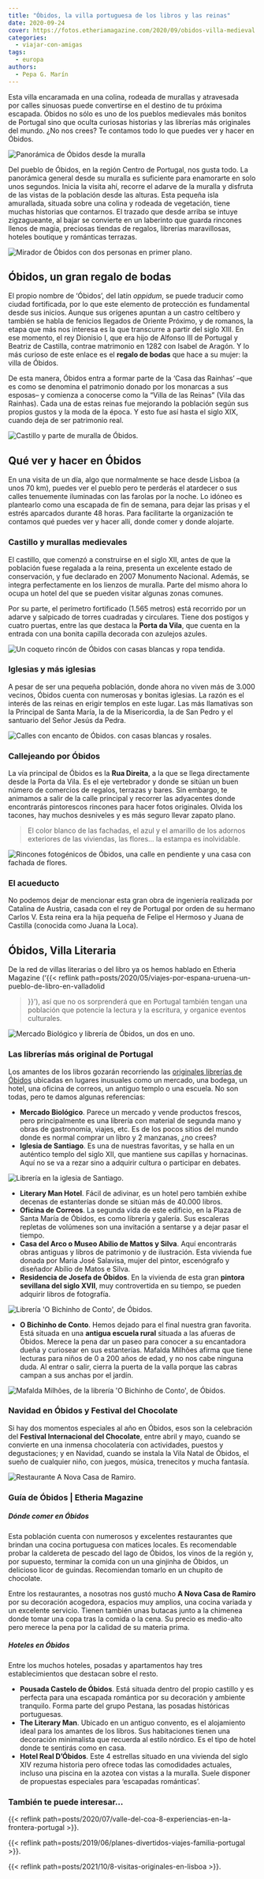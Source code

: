 ```yaml
---
title: "Óbidos, la villa portuguesa de los libros y las reinas"
date: 2020-09-24
cover: https://fotos.etheriamagazine.com/2020/09/obidos-villa-medieval.jpg
categories: 
  - viajar-con-amigas
tags: 
  - europa
authors: 
  - Pepa G. Marín
---
```


Esta villa encaramada en una colina, rodeada de murallas y atravesada por calles sinuosas puede convertirse en el destino de tu próxima escapada. Óbidos no sólo es uno de los pueblos medievales más bonitos de Portugal sino que oculta curiosas historias y las librerías más originales del mundo. ¿No nos crees? Te contamos todo lo que puedes ver y hacer en Óbidos.

![Panorámica de Óbidos desde la muralla](https://fotos.etheriamagazine.com/2020/09/obidos-villa-medieval.jpg "Panorámica de Óbidos desde la muralla. © Etheria Magazine")

Del pueblo de Óbidos, en la región Centro de Portugal, nos gusta todo. La panorámica 
general desde su muralla es suficiente para enamorarte en solo unos segundos. Inicia la 
visita ahí, recorre el adarve de la muralla y disfruta de las vistas de la población 
desde las alturas. Esta pequeña isla amurallada, situada sobre una colina y rodeada de 
vegetación, tiene muchas historias que contarnos. El trazado que desde arriba se intuye 
zigzagueante, al bajar se convierte en un laberinto que guarda rincones llenos de magia, 
preciosas tiendas de regalos, librerías maravillosas, hoteles boutique y románticas 
terrazas. 

![Mirador de Óbidos con dos personas en primer plano.](https://fotos.etheriamagazine.com/2020/09/mirador-obidos.jpg "Mirador de Óbidos. © Pepa García/ Etheria Mag.")

## Óbidos, un gran regalo de bodas

El propio nombre de ‘Óbidos’, del latín _oppidum_, se puede traducir como ciudad 
fortificada, por lo que este elemento de protección es fundamental desde sus inicios. 
Aunque sus orígenes apuntan a un castro celtíbero y también se habla de fenicios 
llegados de Oriente Próximo, y de romanos, la etapa que más nos interesa es la que 
transcurre a partir del siglo XIII. En ese momento, el rey Dionisio I, que era hijo de 
Alfonso III de Portugal y Beatriz de Castilla, contrae matrimonio en 1282 con Isabel de 
Aragón. Y lo más curioso de este enlace es el **regalo de bodas** que hace a su mujer: 
la villa de Óbidos. 

De esta manera, Óbidos entra a formar parte de la ‘Casa das Rainhas’ –que es como se 
denomina el patrimonio donado por los monarcas a sus esposas– y comienza a conocerse 
como la “Villa de las Reinas” (Vila das Rainhas). Cada una de estas reinas fue mejorando 
la población según sus propios gustos y la moda de la época. Y esto fue así hasta el 
siglo XIX, cuando deja de ser patrimonio real. 

![Castillo y parte de muralla de Óbidos.](https://fotos.etheriamagazine.com/2020/09/castillo-obidos.jpg "Castillo y parte de muralla de Óbidos. © Pepa García/ Etheria Mag.")

## Qué ver y hacer en Óbidos

En una visita de un día, algo que normalmente se hace desde Lisboa (a unos 70 km), 
puedes ver el pueblo pero te perderás el atardecer o sus calles tenuemente iluminadas 
con las farolas por la noche. Lo idóneo es plantearlo como una escapada de fin de 
semana, para dejar las prisas y el estrés aparcados durante 48 horas. Para facilitarte 
la organización te contamos qué puedes ver y hacer allí, donde comer y donde alojarte. 

### Castillo y murallas medievales

El castillo, que comenzó a construirse en el siglo XII, antes de que la población fuese 
regalada a la reina, presenta un excelente estado de conservación, y fue declarado en 
2007 Monumento Nacional. Además, se integra perfectamente en los lienzos de muralla. 
Parte del mismo ahora lo ocupa un hotel del que se pueden visitar algunas zonas comunes. 

Por su parte, el perímetro fortificado (1.565 metros) está recorrido por un adarve y 
salpicado de torres cuadradas y circulares. Tiene dos postigos y cuatro puertas, entre 
las que destaca la **Porta da Vila**, que cuenta en la entrada con una bonita capilla 
decorada con azulejos azules. 

![Un coqueto rincón de Óbidos con casas blancas y ropa tendida.](https://fotos.etheriamagazine.com/2020/09/obidos-rincones-fotos.jpg "Un coqueto rincón de Óbidos. © Pepa García/ Etheria Mag.")

### Iglesias y más iglesias

A pesar de ser una pequeña población, donde ahora no viven más de 3.000 vecinos, Óbidos 
cuenta con numerosas y bonitas iglesias. La razón es el interés de las reinas en erigir 
templos en este lugar. Las más llamativas son la Principal de Santa María, la de la 
Misericordia, la de San Pedro y el santuario del Señor Jesús da Pedra. 

![Calles con encanto de Óbidos. con casas blancas y rosales.](https://fotos.etheriamagazine.com/2020/09/obido-calle-encanto.jpg "Calles con encanto de Óbidos. © Pepa García/ Etheria Mag.")

### Callejeando por Óbidos

La vía principal de Óbidos es la **Rua Direita**, a la que se llega directamente desde 
la Porta da Vila. Es el eje vertebrador y donde se sitúan un buen número de comercios de 
regalos, terrazas y bares. Sin embargo, te animamos a salir de la calle principal y 
recorrer las adyacentes donde encontrarás pintorescos rincones para hacer fotos 
originales. Olvida los tacones, hay muchos desniveles y es más seguro llevar zapato 
plano. 

> El color blanco de las fachadas, el azul y el amarillo de los adornos exteriores de las 
> viviendas, las flores... la estampa es inolvidable. 

![Rincones fotogénicos de Óbidos, una calle en pendiente y una casa con fachada de flores.](https://fotos.etheriamagazine.com/2020/09/obidos-ruta-medieval.jpg "Rincones fotogénicos de Óbidos. © Pepa García/ Etheria Mag.")

### El acueducto

No podemos dejar de mencionar esta gran obra de ingeniería realizada por Catalina de 
Austria, casada con el rey de Portugal por orden de su hermano Carlos V. Esta reina era 
la hija pequeña de Felipe el Hermoso y Juana de Castilla (conocida como Juana la Loca). 

## Óbidos, Villa Literaria

De la red de villas literarias o del libro ya os hemos hablado en Etheria Magazine (‘{{< 
reflink path=posts/2020/05/viajes-por-espana-uruena-un-pueblo-de-libro-en-valladolid 
>}}’), así que no os sorprenderá que en Portugal también tengan una población que 
potencie la lectura y la escritura, y organice eventos culturales. 

![Mercado Biológico y librería de Óbidos, un dos en uno.](https://fotos.etheriamagazine.com/2020/09/libreria-mercado-obidos.jpg "Mercado Biológico y librería de Óbidos. © Pepa García/ Etheria Mag.")

### Las librerías más original de Portugal

Los amantes de los libros gozarán recorriendo las [originales librerías de 
Óbidos](https://obidosvilaliteraria.com) ubicadas en lugares inusuales como un mercado, 
una bodega, un hotel, una oficina de correos, un antiguo templo o una escuela. No son 
todas, pero te damos algunas referencias: 

- **Mercado Biológico**. Parece un mercado y vende productos frescos, pero principalmente es una librería con material de segunda mano y obras de gastronomía, viajes, etc. Es de los pocos sitios del mundo donde es normal comprar un libro y 2 manzanas, ¿no crees?
- **Iglesia de Santiago**. Es una de nuestras favoritas, y se halla en un auténtico templo del siglo XII, que mantiene sus capillas y hornacinas. Aquí no se va a rezar sino a adquirir cultura o participar en debates.

![Librería en la iglesia de Santiago.](https://fotos.etheriamagazine.com/2020/09/libreria-iglesia-santiago.jpg "Librería en la iglesia de Santiago. © Pepa García/ Etheria Mag.")

- **Literary Man Hotel**. Fácil de adivinar, es un hotel pero también exhibe decenas de estanterías donde se sitúan más de 40.000 libros.
- **Oficina de Correos**. La segunda vida de este edificio, en la Plaza de Santa María de Óbidos, es como librería y galería. Sus escaleras repletas de volúmenes son una invitación a sentarse y a dejar pasar el tiempo.
- **Casa del Arco o Museo Abilio de Mattos y Silva**. Aquí encontrarás obras antiguas y libros de patrimonio y de ilustración. Esta vivienda fue donada por Maria José Salavisa, mujer del pintor, escenógrafo y diseñador Abílio de Matos e Silva.
- **Residencia de Josefa de Óbidos**. En la vivienda de esta gran **pintora sevillana del siglo XVII**, muy controvertida en su tiempo, se pueden adquirir libros de fotografía.

![Librería 'O Bichinho de Conto', de Óbidos.](https://fotos.etheriamagazine.com/2020/09/libreria-escuela-rural-obidos1.jpg "Librería 'O Bichinho de Conto', de Óbidos. © Pepa García/ Etheria Mag.")

- **O Bichinho de Conto**. Hemos dejado para el final nuestra gran favorita. Está situada en una **antigua escuela rural** situada a las afueras de Óbidos. Merece la pena dar un paseo para conocer a su encantadora dueña y curiosear en sus estanterías. Mafalda Milhões afirma que tiene lecturas para niños de 0 a 200 años de edad, y no nos cabe ninguna duda. Al entrar o salir, cierra la puerta de la valla porque las cabras campan a sus anchas por el jardín.

![Mafalda Milhões, de la librería 'O Bichinho de Conto', de Óbidos.](https://fotos.etheriamagazine.com/2020/09/libreria-mafalda-o-bichinho-obidos.jpg "Mafalda Milhões, de la librería 'O Bichinho de Conto', de Óbidos. © Pepa García/ Etheria Mag.")

### Navidad en Óbidos y Festival del Chocolate

Si hay dos momentos especiales al año en Óbidos, esos son la celebración del **Festival 
Internacional del Chocolate**, entre abril y mayo, cuando se convierte en una inmensa 
chocolatería con actividades, puestos y degustaciones; y en Navidad, cuando se instala 
la Vila Natal de Óbidos, el sueño de cualquier niño, con juegos, música, trenecitos y 
mucha fantasía. 

![Restaurante A Nova Casa de Ramiro.](https://fotos.etheriamagazine.com/2020/09/restaurante-ramiro-obidos.jpg "Restaurante A Nova Casa de Ramiro. © Pepa García/ Etheria Mag.")

### Guía de Óbidos | Etheria Magazine

##### Dónde comer en Óbidos

Esta población cuenta con numerosos y excelentes restaurantes que brindan una cocina 
portuguesa con matices locales. Es recomendable probar la caldereta de pescado del lago 
de Óbidos, los vinos de la región y, por supuesto, terminar la comida con un una 
ginjinha de Óbidos, un delicioso licor de guindas. Recomiendan tomarlo en un chupito de 
chocolate. 

Entre los restaurantes, a nosotras nos gustó mucho **A Nova Casa de Ramiro** por su 
decoración acogedora, espacios muy amplios, una cocina variada y un excelente servicio. 
Tienen también unas butacas junto a la chimenea donde tomar una copa tras la comida o la 
cena. Su precio es medio-alto pero merece la pena por la calidad de su materia prima. 

##### Hoteles en Óbidos

Entre los muchos hoteles, posadas y apartamentos hay tres establecimientos que destacan 
sobre el resto. 

- **Pousada Castelo de Óbidos**. Está situada dentro del propio castillo y es perfecta para una escapada romántica por su decoración y ambiente tranquilo. Forma parte del grupo Pestana, las posadas históricas portuguesas.
- **The Literary Man**. Ubicado en un antiguo convento, es el alojamiento ideal para los amantes de los libros. Sus habitaciones tienen una decoración minimalista que recuerda al estilo nórdico. Es el tipo de hotel donde te sentirás como en casa.
- **Hotel Real D’Óbidos**. Este 4 estrellas situado en una vivienda del siglo XIV rezuma historia pero ofrece todas las comodidades actuales, incluso una piscina en la azotea con vistas a la muralla. Suele disponer de propuestas especiales para ‘escapadas románticas’.

### También te puede interesar...

{{< reflink path=posts/2020/07/valle-del-coa-8-experiencias-en-la-frontera-portugal >}}. 

{{< reflink path=posts/2019/06/planes-divertidos-viajes-familia-portugal >}}. 

{{< reflink path=posts/2021/10/8-visitas-originales-en-lisboa >}}.
